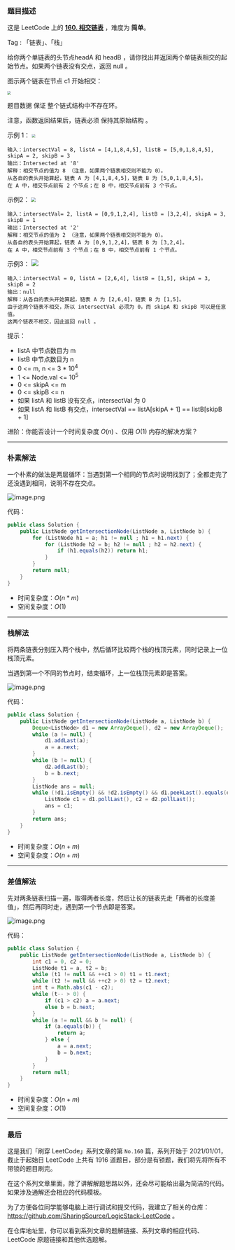 ### 题目描述

这是 LeetCode 上的 **[160. 相交链表](https://leetcode-cn.com/problems/intersection-of-two-linked-lists/solution/gong-shui-san-xie-zhao-liang-tiao-lian-b-h3bd/)** ，难度为 **简单**。

Tag : 「链表」、「栈」


给你两个单链表的头节点headA 和 headB ，请你找出并返回两个单链表相交的起始节点。如果两个链表没有交点，返回 null 。

图示两个链表在节点 c1 开始相交：

<img src="https://assets.leetcode-cn.com/aliyun-lc-upload/uploads/2018/12/14/160_statement.png" style="zoom:50%;" />


题目数据 保证 整个链式结构中不存在环。

注意，函数返回结果后，链表必须 保持其原始结构 。

示例 1：
<img src="https://assets.leetcode-cn.com/aliyun-lc-upload/uploads/2018/12/14/160_example_1.png" style="zoom:50%;" />

```
输入：intersectVal = 8, listA = [4,1,8,4,5], listB = [5,0,1,8,4,5], skipA = 2, skipB = 3
输出：Intersected at '8'
解释：相交节点的值为 8 （注意，如果两个链表相交则不能为 0）。
从各自的表头开始算起，链表 A 为 [4,1,8,4,5]，链表 B 为 [5,0,1,8,4,5]。
在 A 中，相交节点前有 2 个节点；在 B 中，相交节点前有 3 个节点。
```
示例2：
<img src="https://assets.leetcode-cn.com/aliyun-lc-upload/uploads/2018/12/14/160_example_2.png" style="zoom: 67%;" />

```
输入：intersectVal= 2, listA = [0,9,1,2,4], listB = [3,2,4], skipA = 3, skipB = 1
输出：Intersected at '2'
解释：相交节点的值为 2 （注意，如果两个链表相交则不能为 0）。
从各自的表头开始算起，链表 A 为 [0,9,1,2,4]，链表 B 为 [3,2,4]。
在 A 中，相交节点前有 3 个节点；在 B 中，相交节点前有 1 个节点。
```
示例3：
![](https://assets.leetcode-cn.com/aliyun-lc-upload/uploads/2018/12/14/160_example_3.png)

```
输入：intersectVal = 0, listA = [2,6,4], listB = [1,5], skipA = 3, skipB = 2
输出：null
解释：从各自的表头开始算起，链表 A 为 [2,6,4]，链表 B 为 [1,5]。
由于这两个链表不相交，所以 intersectVal 必须为 0，而 skipA 和 skipB 可以是任意值。
这两个链表不相交，因此返回 null 。
```

提示：
* listA 中节点数目为 m
* listB 中节点数目为 n
* 0 <= m, n <= 3 * $10^4$
* 1 <= Node.val <= $10^5$
* 0 <= skipA <= m
* 0 <= skipB <= n
* 如果 listA 和 listB 没有交点，intersectVal 为 0
* 如果 listA 和 listB 有交点，intersectVal == listA[skipA + 1] == listB[skipB + 1]


进阶：你能否设计一个时间复杂度 $O(n)$ 、仅用 $O(1)$ 内存的解决方案？

---

### 朴素解法

一个朴素的做法是两层循环：当遇到第一个相同的节点时说明找到了；全都走完了还没遇到相同，说明不存在交点。

![image.png](https://pic.leetcode-cn.com/1622769850-UZiqOF-image.png)

代码：
```Java []
public class Solution {
    public ListNode getIntersectionNode(ListNode a, ListNode b) {
        for (ListNode h1 = a; h1 != null ; h1 = h1.next) {
            for (ListNode h2 = b; h2 != null ; h2 = h2.next) {
                if (h1.equals(h2)) return h1;
            }
        }
        return null;
    }
}
```
* 时间复杂度：$O(n * m)$
* 空间复杂度：$O(1)$

---

### 栈解法

将两条链表分别压入两个栈中，然后循环比较两个栈的栈顶元素，同时记录上一位栈顶元素。

当遇到第一个不同的节点时，结束循环，上一位栈顶元素即是答案。

![image.png](https://pic.leetcode-cn.com/1622769767-JqWwju-image.png)

代码：
```Java []
public class Solution {
    public ListNode getIntersectionNode(ListNode a, ListNode b) {
        Deque<ListNode> d1 = new ArrayDeque(), d2 = new ArrayDeque();
        while (a != null) {
            d1.addLast(a);
            a = a.next;
        } 
        while (b != null) {
            d2.addLast(b);
            b = b.next;
        }
        ListNode ans = null;
        while (!d1.isEmpty() && !d2.isEmpty() && d1.peekLast().equals(d2.peekLast())) {
            ListNode c1 = d1.pollLast(), c2 = d2.pollLast();
            ans = c1;
        }
        return ans;
    }
}
```
* 时间复杂度：$O(n + m)$
* 空间复杂度：$O(n + m)$

---

### 差值解法

先对两条链表扫描一遍，取得两者长度，然后让长的链表先走「两者的长度差值」，然后再同时走，遇到第一个节点即是答案。

![image.png](https://pic.leetcode-cn.com/1622769418-LujNwY-image.png)

代码：
```Java []
public class Solution {
    public ListNode getIntersectionNode(ListNode a, ListNode b) {
        int c1 = 0, c2 = 0;
        ListNode t1 = a, t2 = b;
        while (t1 != null && ++c1 > 0) t1 = t1.next;
        while (t2 != null && ++c2 > 0) t2 = t2.next;
        int t = Math.abs(c1 - c2);
        while (t-- > 0) {
            if (c1 > c2) a = a.next;
            else b = b.next;
        }
        while (a != null && b != null) {
            if (a.equals(b)) {
                return a;
            } else {
                a = a.next;
                b = b.next;
            }
        }
        return null;
    }
}
```
* 时间复杂度：$O(n + m)$
* 空间复杂度：$O(1)$

---

### 最后

这是我们「刷穿 LeetCode」系列文章的第 `No.160` 篇，系列开始于 2021/01/01，截止于起始日 LeetCode 上共有 1916 道题目，部分是有锁题，我们将先将所有不带锁的题目刷完。

在这个系列文章里面，除了讲解解题思路以外，还会尽可能给出最为简洁的代码。如果涉及通解还会相应的代码模板。

为了方便各位同学能够电脑上进行调试和提交代码，我建立了相关的仓库：https://github.com/SharingSource/LogicStack-LeetCode 。

在仓库地址里，你可以看到系列文章的题解链接、系列文章的相应代码、LeetCode 原题链接和其他优选题解。

